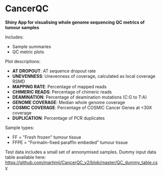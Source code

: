 # CancerQC
**Shiny App for visualising whole genome sequencing QC metrics of tumour samples**

Includes:  
- Sample summaries  
- QC metric plots  

Plot descriptions:  

- **AT DROPOUT**: AT sequence dropout rate
- **UNEVENNESS**: Unevenness of coverage, calculated as local coverage RSMD 
- **MAPPING RATE**: Percentage of mapped reads
- **CHIMERIC READS**: Percentage of chimeric reads  
- **DEAMINATION**: Percentage of deamination mutations (C:G to T:A)
- **GENOME COVERAGE**: Median whole genome coverage
- **COSMIC COVERAGE**: Percentage of COSMIC Cancer Genes at <30X coverage
- **DUPLICATION**: Percentage of PCR duplicates

Sample types:

- FF = "Fresh frozen" tumour tissue  
- FFPE = "Formalin-fixed paraffin embeded" tumour tissue  

Test data includes a small set of annonymised samples.
Dummy input data table available here:  
https://github.com/martimij/CancerQC_v2/blob/master/QC_dummy_table.csv




